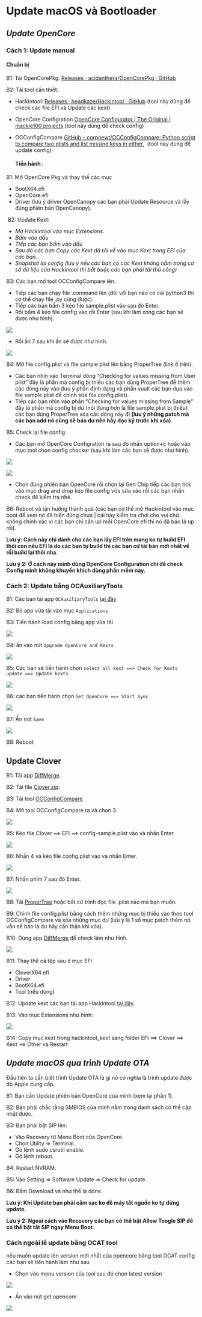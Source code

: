 # Update macOS và Bootloader

## ***Update OpenCore***

### Cách 1: Update manual

#### Chuẩn bị

B1: Tải OpenCorePkg: [Releases · acidanthera/OpenCorePkg · GitHub](https://github.com/acidanthera/OpenCorePkg/releases)

B2: Tải tool cần thiết:

- Hackintool: [Releases · headkaze/Hackintool · GitHub](https://github.com/headkaze/Hackintool/releases) (tool này dùng để check các file EFI và Update các kext)
- OpenCore Configration [OpenCore Configurator | The Original | mackie100 projects](https://mackie100projects.altervista.org/opencore-configurator/) (tool này dùng để check config)
- OCConfigCompare [GitHub – corpnewt/OCConfigCompare: Python script to compare two plists and list missing keys in either.](https://github.com/corpnewt/OCConfigCompare)  (tool này dùng để update config)
  
  #### Tiến hành :

B1: Mở OpenCore Pkg và thay thế các mục 

- BootX64.efi 
- OpenCore.efi
- Driver (lưu ý driver OpenCanopy các bạn phải Update Resource và lấy đúng phiên bản OpenCanopy).

 B2: Update Kext:

- *Mở Hackintool vào mục Extensions.* 
- *Bấm vào dấu*
- *Tiếp các bạn bấm vào dấu* 
- *Sau đó các bạn Copy các Kext đã tải về vào mục Kext trong EFI của các bạn.* 
- *Snapshot lại config (lưu ý nếu các bạn có các Kext không nằm trong cơ sở dữ liệu của Hackintool thì bắt buộc các bạn phải tải thủ công)*

B3: Các bạn mở tool OCConfigCompare lên. 

- Tiếp các bạn chạy file .command lên (đối với bạn nào có cài python3 thì có thể chạy file .py cũng được).
- Tiếp các bạn bấm 3 kéo file sample.plist vào sau đó Enter.
- Rồi bấm 4 kéo file config vào rồi Enter (sau khi làm xong các bạn sẽ được như hình).

![](https://lh3.googleusercontent.com/1C611v8Q-69XGJePURGLgmadCOLb2bdICtTnVI4QsIo2Z7b14Rt3ByUViP2mynpPWatn0MJMYSgHTyAfeXJSHLmK6BWk3M6L9uuZcPsNWtiKmsEyxNU7SBhGzXoAsVm8Vd_vHdzf=s0)

- Rồi ấn 7 sau khi ấn sẽ được như hình.

![](https://lh6.googleusercontent.com/FqSs6M31YMT1MGwC7RLPphrch8kLnYBmJzYEloHTuoVC9KYGxq1lnbovIn-uf7F_2KfNO5wr5sKs5EeK_Oesk9NcpAqq_ZG2axd_oqKZ15k8lVXafT90-H5zP6M6IKm1syP1x3SB=s0)

B4: Mở file config.plist và file sample.plist lên bằng ProperTree (link ở trên).

- Các bạn nhìn vào Terminal dòng “Checking for values missing from User plist” đây là phần mà config bị thiếu các bạn dùng ProperTree để thêm các dòng này vào (lưu ý phần định dạng và phần vualt các bạn dựa vào file sample.plist để chỉnh sửa file config.plist).
- Tiếp các bạn nhìn vào phần “Checking for values missing from Sample” đây là phần mà config bị dư (nói đúng hơn là file sample.plist bị thiếu) các bạn dùng ProperTree xóa các dòng này đi **(lưu ý những patch mà các bạn add nó cũng sẽ báo dư nên hãy đọc kỹ trước khi xóa)**.

B5: Check lại file config.

- Các bạn mở OpenCore Configration ra sau đó nhấn option+c hoặc vào mục tool chọn config checker (sau khi làm các bạn sẽ được như hình).

![](https://lh6.googleusercontent.com/OEHDl7WKCHB-Ciffm9_Oqel7qvckO6Cf4Ft2jRPawgBElkHM1qPpKEn5u1SfaGNKvTxU_j-xWbW4UrrBCY7j4OMAxrIe9eFRJuFmYe68EjYLP1Qq4jilo2aHhGiGEifq1DnixArG=s0)

![](https://lh5.googleusercontent.com/79GfbZOstiqC_z3UjZSgaT0yERJyDz09MVEDmvHi4lNOn7rzwz4ACUJk4jtWOJnCktMJj_SzNCCevzbPmerF5YiBMvWPj9DfdH_9PdYr2k69R9Lwr0dewuxydFOCH0Ze74AFuwGA=s0)

- Chọn đúng phiên bản OpenCore rồi chọn lại Gen Chip tiếp các bạn tick vào mục drag and drop kéo file config vừa sửa vào rồi các bạn nhấn check để kiểm tra nhé.

B6: Reboot và tận hưởng thành quả (các bạn có thể mở Hackintool vào mục boot để xem nó đã hiện đúng chưa | cái này kiểm tra chơi cho vui chứ không chính xác vì các bạn chỉ cần up mỗi OpenCore.efi thì nó đã báo là up rồi).

**Lưu ý: Cách này chỉ dành cho các bạn lấy EFI trên mạng ko tự build EFI thôi còn nếu EFI là do các bạn tự build thì các bạn cứ tải bản mới nhất về rồi build lại thôi nha**.

**Lưu ý 2: Ở cách này mình dùng OpenCore Configuration chỉ để check Config mình không khuyến khích dùng phần mềm này.**

### Cách 2: Update bằng OCAuxiliaryTools

B1: Các bạn tải app `OCAuxiliaryTools` [tại đây](https://github.com/ic005k/OCAuxiliaryTools/releases)

B2: Bỏ app vừa tải vào mục `Applications`

B3: Tiến hành load config bằng app vừa tải

![](https://i.imgur.com/oqIliUy.png)

B4: ấn vào nút `Upgrade OpenCore and Kexts`

![](https://i.imgur.com/OVj3Msl.png)

B5: Các bạn sẽ tiến hành chọn `select all kext ==> Check for Kexts update ==> Update kexts`

![](https://i.imgur.com/zUcYjtV.png)

B6: các bạn tiến hành chọn `Get OpenCore ==> Start Sync`

![](https://i.imgur.com/MbeW8XN.png)

B7: Ấn nút `Save`

![](https://i.imgur.com/4jR2TGN.png)

B8: Reboot

## Update Clover

B1: Tải app [DiffMerge](https://sourcegear.com/diffmerge/).

B2: Tải file [Clover.zip](https://github.com/CloverHackyColor/CloverBootloader/releases).

B3: Tải tool [OCConfigCompare](https://github.com/corpnewt/OCConfigCompare)

B4: Mở tool OCConfigCompare ra và chọn 3.

![](https://everythingforhackintosher.files.wordpress.com/2021/09/cleanshot-2021-09-11-at-00.02.07.png?w=740)

B5: Kéo file Clover ==> EFI ==> config-sample.plist vào và nhấn Enter.

![](https://everythingforhackintosher.files.wordpress.com/2021/09/cleanshot-2021-09-11-at-00.01.10.png?w=740)

B6: Nhấn 4 và kéo file config.plist vào và nhấn Enter.

![](https://everythingforhackintosher.files.wordpress.com/2021/09/cleanshot-2021-09-11-at-00.04.03.png?w=740)

B7: Nhấn phím 7 sau đó Enter.

![](https://everythingforhackintosher.files.wordpress.com/2021/09/cleanshot-2021-09-11-at-00.04.56.png?w=848)

B8: Tải [ProperTree](https://github.com/corpnewt/ProperTree) hoặc bất cứ trình đọc file .plist nào mà bạn muốn.

B9: Chỉnh file config.plist bằng cách thêm những mục bị thiếu vào theo tool OCConfigCompare và xóa những mục dư (lưu ý là 1 số mục patch thêm nó vẫn sẽ báo là dư hãy cẩn thận khi xóa).

B10: Dùng app [DiffMerge](https://sourcegear.com/diffmerge/) để check làm như hình.

![](https://everythingforhackintosher.files.wordpress.com/2021/09/cleanshot-2021-09-11-at-00.10.23.png?w=1024)

B11: Thay thế cá tệp sau ở mục EFI

- CloverX64.efi
- Driver
- BootX64.efi
- Tool (nếu dùng)

B12: Update kext các bạn tải app Hackintool [tại đây](https://github.com/headkaze/Hackintool).

B13: Vào mục Extensions như hình:

![](https://everythingforhackintosher.files.wordpress.com/2021/09/cleanshot-2021-09-11-at-00.36.24.png?w=874)

B14: Copy mục kext trong hackintool_kext sang folder EFI ==> Clover ==> Kext ==> Other và Restart

## ***Update macOS qua trình Update OTA***

Đầu tiên ta cần biết trình Update OTA là gì nó có nghĩa là trình update được do Apple cung cấp. 

B1: Bạn cần Update phiên bản OpenCore của mình (xem lại phần 1).

B2: Bạn phải chắc rằng SMBIOS của mình nằm trong danh sách có thể cập nhật được. 

B3: Bạn phải bật SIP lên:

- Vào Recovery từ Menu Boot của OpenCore. 
- Chọn Utility ⇒ Terminal. 
- Gõ lệnh sudo csrutil enable. 
- Gõ lệnh reboot.

B4: Restart NVRAM.

B5: Vào Setting ⇒ Software Update ⇒ Check for update. 

B6: Bấm Download và như thế là done.

**Lưu ý: Khi Update bạn phải cắm sạc ko để máy tắt nguồn ko tự dừng update.** 

**Lưu ý 2: Ngoài cách vào Recovery các bạn có thể bật Allow Toogle SIP để có thể bật tắt SIP ngay Menu Boot**.

### Cách ngoài lề update bằng OCAT tool

nếu muốn update lên version mới nhất của opencore bằng tool OCAT config các bạn sẽ tiến hành làm như sau

- Chọn vào menu version của tool sau đó chọn latest version

![](https://i.imgur.com/qxHFyFW.png)

- Ấn vào nút get opencore

![](https://i.imgur.com/gGKQCpU.png)
